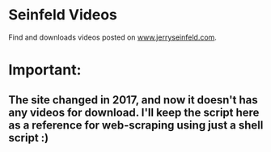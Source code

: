 # Seinfeld Videos
Find and downloads videos posted on www.jerryseinfeld.com.

# Important: 
## The site changed in 2017, and now it doesn't has any videos for download. I'll keep the script here as a reference for web-scraping using just a shell script :)

